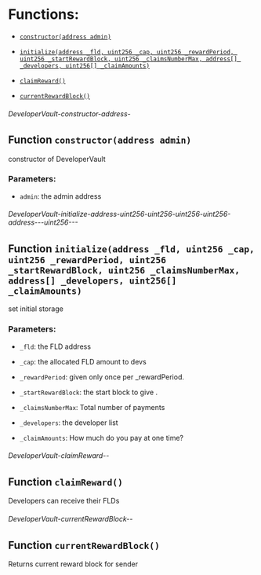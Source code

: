 # Functions:

- [`constructor(address admin)`](#DeveloperVault-constructor-address-)

- [`initialize(address _fld, uint256 _cap, uint256 _rewardPeriod, uint256 _startRewardBlock, uint256 _claimsNumberMax, address[] _developers, uint256[] _claimAmounts)`](#DeveloperVault-initialize-address-uint256-uint256-uint256-uint256-address---uint256---)

- [`claimReward()`](#DeveloperVault-claimReward--)

- [`currentRewardBlock()`](#DeveloperVault-currentRewardBlock--)

###### DeveloperVault-constructor-address-

## Function `constructor(address admin)`

constructor of DeveloperVault

### Parameters:

- `admin`: the admin address

###### DeveloperVault-initialize-address-uint256-uint256-uint256-uint256-address---uint256---

## Function `initialize(address _fld, uint256 _cap, uint256 _rewardPeriod, uint256 _startRewardBlock, uint256 _claimsNumberMax, address[] _developers, uint256[] _claimAmounts)`

set initial storage

### Parameters:

- `_fld`: the FLD address

- `_cap`: the allocated FLD amount to devs

- `_rewardPeriod`: given only once per _rewardPeriod.

- `_startRewardBlock`: the start block to give .

- `_claimsNumberMax`: Total number of payments

- `_developers`: the developer list

- `_claimAmounts`: How much do you pay at one time?

###### DeveloperVault-claimReward--

## Function `claimReward()`

Developers can receive their FLDs

###### DeveloperVault-currentRewardBlock--

## Function `currentRewardBlock()`

Returns current reward block for sender
